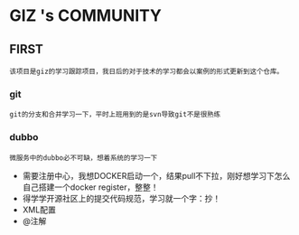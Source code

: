 # GIZ 's COMMUNITY
## FIRST 
    该项目是giz的学习跟踪项目，我日后的对于技术的学习都会以案例的形式更新到这个仓库。
### git
    git的分支和合并学习一下，平时上班用到的是svn导致git不是很熟练
### dubbo
    微服务中的dubbo必不可缺，想着系统的学习一下
* 需要注册中心，我想DOCKER启动一个，结果pull不下拉，刚好想学习下怎么自己搭建一个docker register，整整！
* 得学学开源社区上的提交代码规范，学习就一个字：抄！
* XML配置
* @注解